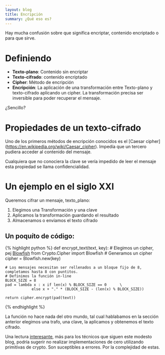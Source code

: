 ```yaml
---
layout: blog
title: Encripción
summary: ¿Qué eso es?
---
```


Hay mucha confusión sobre que significa encriptar, contenido encriptado o para que sirve.

# Definiendo

* **Texto-plano**:
        Contenido sin encriptar
* **Texto-cifrado**:
        contenido encriptado
* **Cipher**:
        Método de encripción
* **Encripción**:
        La aplicación de una transformación entre Texto-plano y texto-cifrado aplicando un cipher. La transformación precisa ser inversible para poder recuperar el mensaje.
        
¿Sencillo?

# Propiedades de un texto-cifrado
Uno de los primeros métodos de encripción conocidos es el [Caesar cipher] (https://en.wikipedia.org/wiki/Caesar_cipher). Impedía que un tercero pudiera acceder al contenido del mensaje. 

Cualquiera que no conociera la clave se vería impedido de leer el mensaje esta propiedad se llama confidencialidad.

# Un ejemplo en el siglo XXI

Queremos cifrar un mensaje, texto_plano:

1. Elegimos una Transformación y una clave
2. Aplicamos la transformación guardando el resultado
3. Almacenamos o enviamos el texto cifrado

## Un poquíto de código:

{% highlight python %}
def encrypt_text(text, key):
    # Elegimos un cipher, pej [Blowfish](http://wikipedia.org/Blowfish)
    from Crypto.Cipher import Blowfish
    # Generamos un cipher
    cipher = Blowfish.new(key)

    # Los mensajes necesitan ser rellenados a un bloque fijo de 8, completamos hasta 8 con puntitos.
    # Definimos la función in-line
    BLOCK_SIZE = 8
    pad = lambda x : x if len(x) % BLOCK_SIZE == 0      \
                else x + "." * (BLOCK_SIZE - (len(x) % BLOCK_SIZE))

    return cipher.encrypt(pad(text)) 
{% endhighlight %}

La función no hace nada del otro mundo, tal cual hablabamos en la sección anterior elegimos una trafo, una clave, la aplicamos y obtenemos el texto cifrado.

Una lectura [interesante], más para los técnicos que siguen este modesto blog, podría sugerir no realizar implementaciones de cero utilizando primitivas de crypto. Son suceptibles a errores. Por la complejidad de estas.

[interesante]: http://www.reddit.com/r/programming/comments/alldq/matasano_security_if_youre_typing_the_letters_aes/

